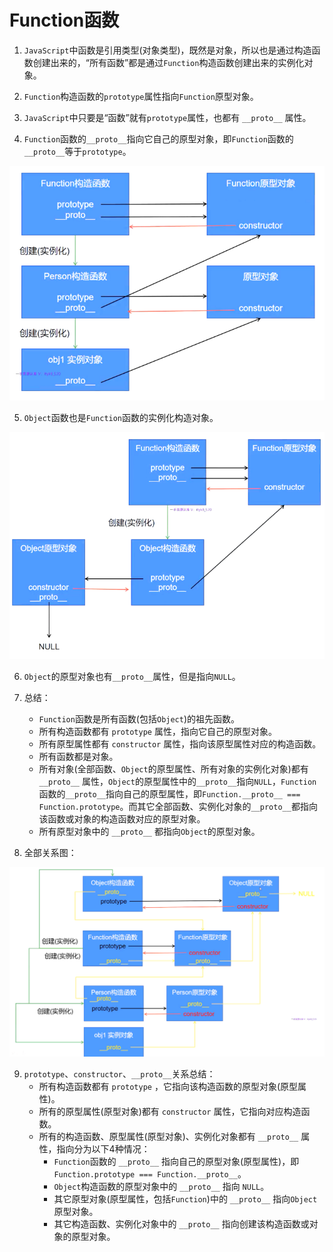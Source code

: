 # Function函数

1. `JavaScript`中函数是引用类型(对象类型)，既然是对象，所以也是通过构造函数创建出来的，“所有函数”都是通过`Function`构造函数创建出来的实例化对象。

2. `Function`构造函数的`prototype`属性指向`Function`原型对象。

3. `JavaScript`中只要是“函数”就有`prototype`属性，也都有 `__proto__` 属性。

4. `Function`函数的`__proto__`指向它自己的原型对象，即`Function`函数的 `__proto__`等于`prototype`。

<img src="./00-images/Function_prototype.png">

5. `Object`函数也是`Function`函数的实例化构造对象。

<img src="./00-images/Object.png">

6. `Object`的原型对象也有`__proto__`属性，但是指向`NULL`。

7. 总结：
    - `Function`函数是所有函数(包括`Object`)的祖先函数。
    - 所有构造函数都有 `prototype` 属性，指向它自己的原型对象。
    - 所有原型属性都有 `constructor` 属性，指向该原型属性对应的构造函数。
    - 所有函数都是对象。
    - 所有对象(全部函数、`Object`的原型属性、所有对象的实例化对象)都有 `__proto__` 属性，`Object`的原型属性中的`__proto__`指向`NULL`，`Function`函数的`__proto__`指向自己的原型属性，即`Function.__proto__ === Function.prototype`。而其它全部函数、实例化对象的`__proto__`都指向该函数或对象的构造函数对应的原型对象。
    - 所有原型对象中的 `__proto__` 都指向`Object`的原型对象。
   
8. 全部关系图：

<img src="./00-images/prototype_constructor___proto__.png">

9. `prototype`、`constructor`、`__proto__`关系总结：
   - 所有构造函数都有 `prototype` ，它指向该构造函数的原型对象(原型属性)。
   - 所有的原型属性(原型对象)都有 `constructor` 属性，它指向对应构造函数。
   - 所有的构造函数、原型属性(原型对象)、实例化对象都有 `__proto__` 属性，指向分为以下4种情况：
      - `Function`函数的 `__proto__` 指向自己的原型对象(原型属性)，即 `Function.prototype === Function.__proto__`。
      - `Object`构造函数的原型对象中的 `__proto__` 指向 `NULL`。
      - 其它原型对象(原型属性，包括`Function`)中的 `__proto__` 指向`Object` 原型对象。
      - 其它构造函数、实例化对象中的 `__proto__` 指向创建该构造函数或对象的原型对象。

